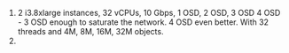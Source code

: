 1. 2 i3.8xlarge instances, 32 vCPUs, 10 Gbps, 1 OSD, 2 OSD, 3 OSD 4 OSD - 3 OSD enough to saturate the network. 4 OSD even better. With 32 threads and 4M, 8M, 16M, 32M objects.
2. 
